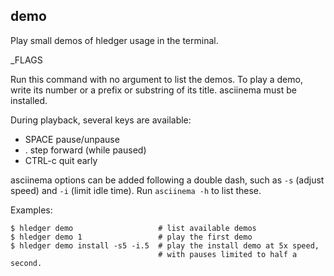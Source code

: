 ## demo

Play small demos of hledger usage in the terminal.

_FLAGS

Run this command with no argument to list the demos.
To play a demo, write its number or a prefix or substring of its title.
asciinema must be installed.

During playback, several keys are available:
- SPACE   pause/unpause
- .       step forward (while paused)
- CTRL-c  quit early

asciinema options can be added following a double dash, such as
`-s` (adjust speed) and `-i` (limit idle time).
Run `asciinema -h` to list these.

Examples:
```shell
$ hledger demo                   # list available demos
$ hledger demo 1                 # play the first demo
$ hledger demo install -s5 -i.5  # play the install demo at 5x speed,
                                 # with pauses limited to half a second.
```
